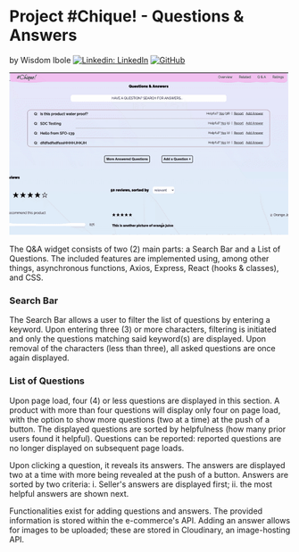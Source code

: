 # Project #Chique! - Questions & Answers
by Wisdom Ibole [![Linkedin: LinkedIn](https://img.shields.io/badge/linkedin-%230077B5.svg?style=for-the-badge&logo=linkedin&logoColor=white&link=https://www.linkedin.com/in/kevinzhugao/)](https://www.linkedin.com/in/wisdom-ibole/) [![GitHub](https://img.shields.io/badge/github-%23121011.svg?style=for-the-badge&logo=github&logoColor=white&link=https://github.com/kevinzhugao)](https://github.com/FlightfulKiwi)

![](q&a.gif)

The Q&A widget consists of two (2) main parts: a Search Bar and a List of Questions. The included features are implemented using, among other things, asynchronous functions, Axios, Express, React (hooks & classes), and CSS.

### Search Bar
The Search Bar allows a user to filter the list of questions by entering a keyword. Upon entering three (3) or more characters, filtering is initiated and only the questions matching said keyword(s) are displayed. Upon removal of the characters (less than three), all asked questions are once again displayed.

### List of Questions
Upon page load, four (4) or less questions are displayed in this section. A product with more than four questions will display only four on page load, with the option to show more questions (two at a time) at the push of a button. The displayed questions are sorted by helpfulness (how many prior users found it helpful). Questions can be reported: reported questions are no longer displayed on subsequent page loads.

Upon clicking a question, it reveals its answers. The answers are displayed two at a time with more being revealed at the push of a button. Answers are sorted by two criteria: i. Seller's answers are displayed first; ii. the most helpful answers are shown next.

Functionalities exist for adding questions and answers. The provided information is stored within the e-commerce's API. Adding an answer allows for images to be uploaded; these are stored in Cloudinary, an image-hosting API.
